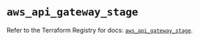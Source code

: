 # `aws_api_gateway_stage`

Refer to the Terraform Registry for docs: [`aws_api_gateway_stage`](https://registry.terraform.io/providers/hashicorp/aws/5.63.1/docs/resources/api_gateway_stage).

